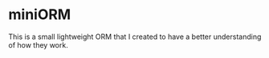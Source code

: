 # miniORM
This is a small lightweight ORM that I created to have a better understanding of how they work.